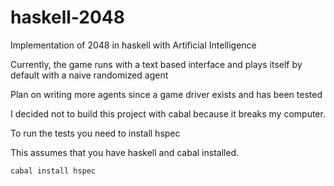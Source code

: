 haskell-2048
============

Implementation of 2048 in haskell with Artificial Intelligence

Currently, the game runs with a text based interface and plays itself by default with a naive randomized agent

Plan on writing more agents since a game driver exists and has been tested

I decided not to build this project with cabal because it breaks my computer. 

To run the tests you need to install hspec

This assumes that you have haskell and cabal installed. 

<code>cabal install hspec</code>
